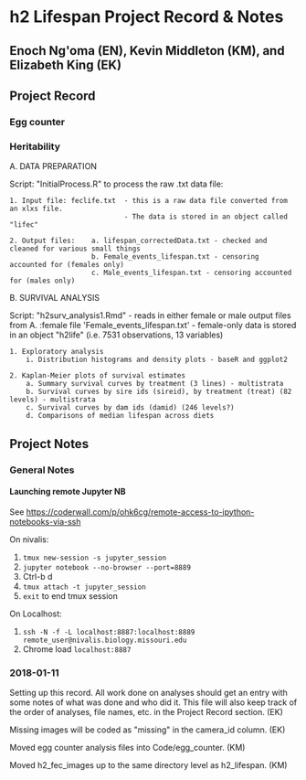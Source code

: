 # h2 Lifespan Project Record & Notes

## Enoch Ng'oma (EN), Kevin Middleton (KM), and Elizabeth King (EK)

## Project Record

### Egg counter

### Heritability

A. DATA PREPARATION

Script: "InitialProcess.R" to process the raw .txt data file:

	1. Input file: feclife.txt 	- this is a raw data file converted from an xlxs file. 
								- The data is stored in an object called "lifec"
	
	2. Output files: 	a. lifespan_correctedData.txt - checked and cleaned for various small things
						b. Female_events_lifespan.txt - censoring accounted for (females only)
						c. Male_events_lifespan.txt - censoring accounted for (males only)


B. SURVIVAL ANALYSIS

Script: "h2surv_analysis1.Rmd" - reads in either female or male output files from A.
								:female file 'Female_events_lifespan.txt'
							- female-only data is stored in an object "h2life" (i.e. 7531 observations, 13 variables)
							
	1. Exploratory analysis
		i. Distribution histograms and density plots - baseR and ggplot2
		
	2. Kaplan-Meier plots of survival estimates
		a. Summary survival curves by treatment (3 lines) - multistrata
		b. Survival curves by sire ids (sireid), by treatment (treat) (82 levels) - multistrata
		c. Survival curves by dam ids (damid) (246 levels?)
		d. Comparisons of median lifespan across diets

## Project Notes

### General Notes

#### Launching remote Jupyter NB

See https://coderwall.com/p/ohk6cg/remote-access-to-ipython-notebooks-via-ssh

On nivalis:

1. `tmux new-session -s jupyter_session`
2. `jupyter notebook --no-browser --port=8889`
3. Ctrl-b d
4. `tmux attach -t jupyter_session`
5. `exit` to end tmux session

On Localhost:

1. `ssh -N -f -L localhost:8887:localhost:8889 remote_user@nivalis.biology.missouri.edu`
2. Chrome load `localhost:8887`


### 2018-01-11

Setting up this record. All work done on analyses should get an entry with some notes of what was done and who did it. This file will also keep track of the order of analyses, file names, etc. in the Project Record section. (EK)

Missing images will be coded as "missing" in the camera_id column. (EK)

Moved egg counter analysis files into Code/egg_counter. (KM)

Moved h2_fec_images up to the same directory level as h2_lifespan. (KM)
